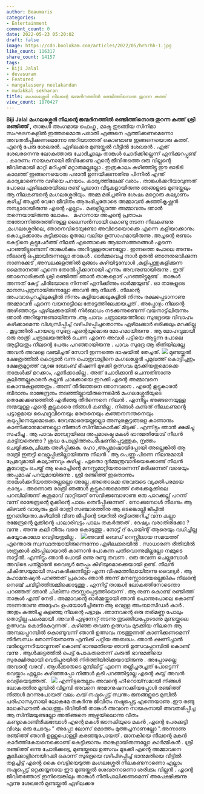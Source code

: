 ```yaml
---
author: Beaumaris
categories:
- Entertainment
comment_count: 0
date: 2022-05-23 05:20:02
draft: false
image: https://cdn.boolokam.com/articles/2022/05/hrhrhh-1.jpg
like_count: 116317
share_count: 14157
tags:
- Biji Jalal
- devasuram
- Featured
- mangalassery neelakandan
- mudakkal sekharan
title: മംഗലശ്ശേരി നീലന്റെ ജന്മദിനത്തിൽ രഞ്ജിത്തിനൊരു തുറന്ന കത്ത്
view_count: 1870427
---
```


**Biji Jalal** **മംഗലശ്ശേരി നീലന്റെ ജന്മദിനത്തിൽ രഞ്ജിത്തിനൊരു തുറന്ന കത്ത്** **ശ്രീ രഞ്ജിത്ത്‌ ,** താങ്കൾ അംഗമായ ഫെഫ്ക , മാക്ട തുടങ്ങിയ സിനിമാ സംഘടനകളിൽ ഇത്തരമൊരു പരാതി എങ്ങനെ എത്തിക്കണമെന്നോ അവതരിപ്പിക്കണമെന്നോ അറിയാത്തത്‌ കൊണ്ടാണു ഇങ്ങനെയൊരു കത്ത്‌. എന്റെ പേരു ശേഖരൻ. ഏഴിലക്കര മുണ്ടയ്ക്കൽ വീട്ടിൽ ശേഖരൻ . ഏത്‌ ശേഖരനെന്നു ലോകത്താരു ചോദിച്ചാലും താങ്കൾ ചോദിക്കില്ലെന്ന് എനിക്കുറപ്പുണ്ട്‌ . കാരണം നായകനായി ജീവിക്കേണ്ട എന്റെ ജീവിതത്തെ ഒരു വില്ലന്റെ ജീവിതമായി മാറ്റി മറിച്ചത്‌ മറ്റാരുമല്ലല്ലോ . ഇത്രകാലം കഴിഞ്ഞിട്ടു ഈ ഓടിടി കാലത്ത്‌ ഇങ്ങനെയൊരു പരാതി ഉന്നയിക്കുന്നതിനു പിന്നിൽ എന്ത്‌ കാര്യമാണെന്നു വഴിയെ പറയാം. കാര്യത്തിലേക്ക്‌ വരാം . താങ്കൾക്കറിയാവുന്നത്‌ പോലെ ഏഴിലക്കരയിലെ രണ്ട്‌ പ്രധാന വീടുകളായിരുന്നു ഞങ്ങളുടെ മുണ്ടയ്ക്കലും ആ നീലകണ്ടന്റെ മംഗലശ്ശേരിയും. അമ്മ മരിച്ചതിനു ശേഷം മറ്റൊരു കല്യാണം കഴിച്ച്‌ അച്ചൻ വേറേ ജീവിതം ആരംഭിച്ചതോടെ അമ്മാവൻ കുഞ്ഞികൃഷ്ണൻ നമ്പ്യാരായിരുന്നു എന്റെ എല്ലാം . മക്കളില്ലാത്ത അമ്മാവനും ഞാൻ തന്നെയായിരുന്നു ലോകം. &nbsp; മഹാനായ അച്ചന്റെ പ്രതാപം തന്തോന്നിത്തരത്തിനുള്ള ലൈസൻസായി കൊണ്ടു നടന്ന നീലകണ്ടനു ,മംഗലശ്ശേരിലെ, ഞാനെവിടെയുണ്ടോ അവിടെയൊക്കെ എന്നെ കളിയാക്കാനും കൊച്ചാക്കാനും കുട്ടിക്കാലം മുതലേ വലിയ ഉത്സാഹമായിരുന്നു .അച്ചന്റെ രണ്ടാം കെട്ടിനെ കൂട്ടുചേർത്ത് നീലൻ എന്തൊക്കെ ആഭാസത്തരങ്ങൾ എന്നെ പറഞ്ഞിട്ടുണ്ടെന്ന് താങ്കൾക്കും അറിവുള്ളതാണല്ലോ . ഇന്നത്തെ പോലെ അന്നും നീലന്റെ ഒപ്പമായിരുന്നല്ലോ താങ്കൾ . ഓർമ്മവെച്ച നാൾ മുതൽ ഞാനനുഭവിക്കുന്ന നാണക്കേട്‌ ,അമ്പലക്കുളത്തിൽ മുങ്ങാം കുഴിയിടുമ്പോൾ ,കളിപ്പന്തുകളിക്കുന്ന മൈതാനത്ത്‌ എന്നെ തോൽപ്പിക്കാനായി എന്നും അവനുണ്ടായിരുന്നു . ഇത്‌ ഞാനൊരിക്കൽ ശ്രീ രഞ്ജിത്ത്‌ ഞാൻ താങ്കളൊട്‌ പറഞ്ഞിട്ടുമുണ്ട്‌ . താങ്കൾ അന്നത്‌ കേട്ട്‌ ചിരിയോടെ നിന്നത്‌ എനിക്കിന്നും ഓർമ്മയുണ്ട്‌ . ഓ താങ്കളുടെ മാനസപുത്രനായിരുന്നല്ലോ അവൻ ആ നീലൻ . നീലന്റെ അപവാദപ്പറച്ചിലുകളിൽ നിന്നും കളിയാക്കലുകളിൽ നിന്നും രക്ഷപ്പെടാനാണു അമ്മാവൻ എന്നെ വയനാട്ടിലെ തോട്ടത്തിലേക്കയച്ചത്‌ . അപ്പോഴും നീലന്റെ അഴിഞ്ഞാട്ടം ഏഴിലക്കരയിൽ നിർബാധം നടക്കുന്നുണ്ടെന്ന് വയനാട്ടിലിരുന്നും ഞാൻ അറിയുന്നുണ്ടായിരുന്നു .ആ പാവം ചന്ദ്രാലയത്തിലെ സുഭദ്രയെ വിവാഹം കഴിക്കാമെന്നു വിശ്വസിപ്പിച്ച്‌ വഴിപിഴപ്പിച്ചതൊന്നും ഏഴിലക്കാർ ഒരിക്കലും മറക്കില്ല . കൂട്ടത്തിൽ പറയട്ടെ സുഭദ്ര എന്റെയുമൊരു മോഹമായിരുന്നു . ആ മോഹവുമായി ഒരു രാത്രി ചന്ദ്രാലയത്തിൽ ചെന്ന എന്നെ അവൾ പട്ടിയെ ആട്ടുന്ന പോലെ ആട്ടിയതും നീലന്റെ പേരും പറഞ്ഞായിരുന്നു . പാവം സുഭദ്ര ആ രീതിയിലല്ലേ അവൻ അവളെ വഞ്ചിച്ചത്‌ സോറി ഇന്നത്തെ ഭാഷയിൽ തേച്ചത്‌. ![](https://cdn.boolokam.com/articles/2022/05/hrhrhh-1.jpg) മുണ്ടയ്ക്കൽ ക്ഷേത്രത്തിൽ കൊട്ടാൻ വന്ന പൊതുവാളിനെ മംഗലശ്ശേരി പൂമുഖത്ത്‌ കൊട്ടിച്ചതും ക്ഷേത്രമുറ്റത്ത്‌ വ്യാജ ബോംബ്‌ ഭീഷണി മുഴക്കി ഉത്സവം മുടക്കിയതുമൊക്കെ താങ്കൾക്ക്‌ മറക്കാം, എനിക്കാകില്ല . അത്‌ ചോദിക്കാൻ ചെന്നതിനാണു കൂലിത്തല്ലുകാരൻ കല്ലൻ ചാക്കോയെ ഇറക്കി എന്റെ അമ്മാവനെ കൊന്നുകളഞ്ഞതും . അന്ന് തീർത്തേനെ ഞാനവനെ . എന്റെ കൂട്ടുകാരൻ ബീരാനും രാജേന്ദ്രനും തടഞ്ഞില്ലായിരുന്നെങ്കിൽ മംഗലശ്ശേരിയുടെ തെക്കേക്കണ്ടത്തിൽ എരിഞ്ഞു തീർന്നെനെ നീലൻ . എന്നിട്ടും അങ്ങനെയുള്ള നന്മയുള്ള എന്റെ കൂട്ടുകാരെ നിങ്ങൾ കണ്ടില്ല . നിങ്ങൾ കണ്ടത്‌ നീലകണ്ടന്റെ പട്ടാളമായ ഹൈദ്രുവിനെയും ഭരതനെയും കുഞ്ഞനനന്തനെയും കുറുപ്പിനെയുമൊക്കെ. ദേവന്മാരെയല്ലല്ലൊ അസുരകൂട്ടങ്ങളെ കാണാനും കാണിക്കാനുമാണല്ലൊ നിങ്ങൾ സിനിമാകാർക്ക്‌ മിടുക്ക്‌ . എന്നിട്ടും ഞാൻ ക്ഷമിച്ചു സഹിച്ചു . ആ പാവം മാമ്പറ്റയിലെ അപ്പുമാഷ്ടെ മകൾ ഭാനുമതിയോട്‌ നീലൻ കാട്ടിയതെന്താ ? ശുദ്ധ പോക്രിത്തരം.ഭീഷണിപ്പെടുത്തുക, നൃത്തം ചെയ്യിക്കുക,ചിലങ്ക അഴിപ്പിക്കുക. ഹോ ,അപ്പുമാഷായിപ്പോയി അല്ലെങ്കിൽ ആ രാത്രി ഇരുട്ടി വെളുപ്പിക്കില്ലായിരുന്നു നീലൻ . ആ പെണ്ണു പിന്നെ നീലനുമായി പ്രേമവുമായി കല്യാണവും കഴിച്ചു . ഏതൊ ദുർമ്മന്ത്രവാദിയെക്കൊണ്ട്‌ നീലൻ കൂടോത്രം ചെയ്ത്‌ ആ കൊച്ചിന്റെ മനസ്സുമാറ്റിയതാണെന്ന് മരിക്കുന്നത്‌ വരെയും അപ്പുമാഷ്‌ പറയുമായിരുന്നു . ശ്രീ രഞ്ജിത്ത്‌ ഇതൊന്നും താങ്കൾക്കറിയാത്തതല്ലല്ലൊ അല്ലേ .അതൊക്കെ അവരുടെ വ്യക്തിപരമായ കാര്യം . അന്നൊരു രാത്രി ഞങ്ങൾ കൂട്ടുകാരുമൊത്ത്‌ തെക്കേമുക്കിലെ പറമ്പിലിരുന്ന് കശുമാവ്‌ വാറ്റിയത്‌ സേവിക്കുമ്പോഴാണു ഒരു പാറക്കല്ല് പറന്ന് വന്ന് രാജേന്ദ്രന്റെ മൂക്കിന്റെ പാലം തെറിപ്പിക്കുന്നത്‌ . നോക്കുമ്പോൾ നീലനും ആ കിഴവൻ വാര്യരും കൂടി രാത്രി സഞ്ചാരത്തിനു ആ ഒടങ്കൊല്ലി ജീപ്പിൽ ഇറങ്ങിയതാ.കുഴിയിൽ വീണ ജീപ്പിന്റെ ടയറിൽ തട്ടിത്തെറിച്ച്‌ വന്ന കല്ലാ രജേന്ദ്രന്റെ മൂക്കിന്റെ പാലാരിവട്ടം പാലം തകർത്തത്‌ . ദേഷ്യം വരാതിരിക്കോ ? വന്നു . അന്നു കലി തീരും വരെ കൊടുത്തു . നോട്ട്‌ ദ്‌ പോയിന്റ്‌ ആരെയും വധിച്ചില്ല കയ്യോകാലോ വെട്ടിയതുമില്ല . &nbsp; ![](https://cdn.boolokam.com/articles/2022/05/ccccccc-1.jpg)അവൻ ബെഡ്‌ റെസ്റ്റിലായ സമയത്ത്‌ എന്തൊരു സ്വസ്ഥതയായിരുന്നെന്നോ ഏഴിലക്കരയിൽ . സാധാരണ രീതിയിൽ ശത്രുക്കൾ കിടപ്പിലായാൽ കാണാൻ പോകുന്ന പതിവൊന്നുമില്ലല്ലോ നമ്മുടെ നാട്ടിൽ. എന്നിട്ടും ഞാൻ പോയി ഒന്നു രണ്ടു തവണ . ഒരു തവണ ചെല്ലുമ്പോൾ അവിടെ പത്മ്നാഭൻ വൈദ്യർ തേപ്പും കിഴിയുമൊക്കെയായി ഉണ്ട്‌. നീലൻ ചികിത്സയുമായി സഹകരിക്കുന്നില്ലാ എന്ന വിഷമത്തിലായിരുന്നു വൈദ്യർ . ആ മഹാമനുഷ്യൻ പറഞ്ഞത്‌ പ്രകാരം ഞാൻ അന്ന് മനസ്സോടെയല്ലെങ്കികും നീലന്റെ നെഞ്ച്‌ ചവിട്ടിത്തിരുമ്മിക്കൊടുത്തു . എന്നിട്ട്‌ താങ്കൾ ലോകത്തിനോടെന്താ പറഞ്ഞത്‌ ഞാൻ ചികിത്സ തടസ്സപ്പെടുത്തിയെന്ന് . ആ നുണ കൊണ്ട്‌ രഞ്ജിത്ത്‌ താങ്കൾ എന്ത്‌ നേടി . അമ്മാവന്റെ ഓർമ്മയ്ക്കായി ഞാൻ പൊന്നുപോലെ കൊണ്ട്‌ നടന്നതാണു അദ്ദേഹം ഉപയോഗിച്ചിരുന്ന ആ വെള്ള അംബാസിഡർ കാർ . അതും കത്തിച്ചു കളഞ്ഞു നീലന്റെ പട്ടാളം .ഞാനവന്റെ ഒരു തരിമണ്ണു പോലും തൊട്ടില്ല പകരമായി .അവൻ എഴുന്നേറ്റ്‌ നടന്നു തുടങ്ങിയപ്പോഴാണു മുണ്ടയ്ക്കലെ ഉത്സവം കൊടികേറുന്നത്‌ . കഴിഞ്ഞ തവണ ഉത്സവം മുടക്കിയ നീലനെ ആ അമ്പലപ്പറമ്പിൽ കൊണ്ടുവന്ന് ഞാൻ ഉത്സവം നടത്തുന്നത്‌ കാണിക്കണമെന്ന് നിർബന്ധം തോന്നിയതാണു എനിക്ക്‌ പറ്റിയ അബദ്ധം. ഞാൻ ക്ഷണിച്ചാൽ വരില്ലെന്നറിയാവുന്നത്‌ കൊണ്ട്‌ ഭാനുമതിയെ ഞാൻ ഉത്സവപ്പറമ്പിൽ കൊണ്ട്‌ വന്നു . ആൾക്കുട്ടത്തിൽ പെട്ട്‌ പോകരുതെന്ന് കരുതി ഭാനുമതിയെ സുരക്ഷിതമായി വെടിപ്പുരയിൽ നിർത്തിയിരിക്കയായിരുന്നു . അപ്പോഴല്ലെ അവന്റെ വരവ്‌ . ആൾക്കാരുടെ മുമ്പിലിട്ട്‌ എന്നെ തല്ലിച്ചതച്ചത്‌ പോട്ടെന്ന് വെയ്ക്കാം എല്ലാം കഴിഞ്ഞപ്പോ നിങ്ങൾ കൂടി പറഞ്ഞിട്ടല്ലേ എന്റെ കയ്യ്‌ അവൻ വെട്ടിയെടുത്തത്‌. &nbsp; ![](https://cdn.boolokam.com/articles/2022/05/gngngg-1.jpg) എന്നിട്ടതെല്ലാം അവന്റെ ഹ്‌Iറൊയ്സമായി നിങ്ങൾ ലോകത്തിനു മുമ്പിൽ വിളമ്പി അവനെ അമാനുഷനാക്കിയപ്പോൾ രഞ്ജിത്ത്‌ നിങ്ങൾ മറന്നുപോയത്‌ വലം കയ്‌ നഷ്ടപ്പെട്ട്‌ സ്വന്തം ജനങ്ങളുടെ മുമ്പിൽ പരിഹാസ്യനായി ലോകമേ തകർന്നു ജീവിതം നഷ്ടപ്പെട്ട എന്നെയാണു .ഈ രണ്ടു ലോക്ഡൗൺ കാലത്തും ടിവിയിൽ താങ്കൾ അവനെ നായകനായി അവതരിപ്പിച്ച ആ സിനിമയുണ്ടല്ലോ അതിങ്ങനെ ആഴ്ചയിലൊന്നു വീതം കണ്ടുകൊണ്ടിരിക്കുമ്പോൾ എന്റെ മകൾ ജാനകിയുടെ മകൻ ,എന്റെ പേരക്കുട്ടി വിശ്വം ഒരു ചോദ്യം " അപ്പോ ലോസ്‌ മൊത്തം മുത്തച്ചനാണല്ലോ ".അന്നാണു രഞ്ജിത്ത്‌ ഞാൻ ഉള്ളുപൊള്ളി കരഞ്ഞുപോയത്‌ . ജാനകിയെ നീലന്റെ മകൻ കാർത്തികേയനെക്കൊണ്ട്‌ കെട്ടിക്കാനും താങ്കളായിരുന്നല്ലോ കാർമ്മികൻ . ശ്രീ രഞ്ജിത്ത്‌ ഒന്നു ചോദിക്കട്ടെ, മുണ്ടയ്ക്കലെ ഉത്സവം മുടക്കി എന്റെ അമ്മാവനെ കൂലിക്കാളിനെയിറക്കി കൊന്ന് സുഭദ്രയെ വഴിപിഴപ്പിച്ച്‌ ഭാനുമതിയെ വീട്ടിൽ തളച്ചിട്ട്‌ എന്റെ കൈ വെട്ടിയെടുത്ത മംഗലശ്ശേരി നീലകണ്ടനാണൊ എല്ലാം നഷ്ടപ്പെട്ട്‌ ഒറ്റക്കയ്യനായ ഈ മുണ്ടയ്ക്കൽ ശേഖരനാണൊ ശരിക്കും വില്ലൻ . എന്റെ ജീവിതത്തോട്‌ ഇനിയെങ്കിലും താങ്കൾ നീതിപാലിക്കണമെന്ന് അപേക്ഷിക്കുന്നു എന്നു ശേഖരൻ മുണ്ടയ്ക്കൽ ഏഴിലക്കര